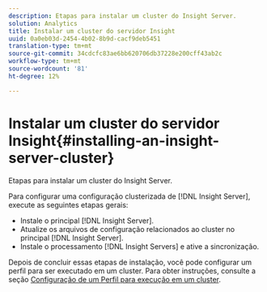 ```yaml
---
description: Etapas para instalar um cluster do Insight Server.
solution: Analytics
title: Instalar um cluster do servidor Insight
uuid: 0a0eb03d-2454-4b02-8b9d-cacf9deb5451
translation-type: tm+mt
source-git-commit: 34cdcfc83ae6bb620706db37228e200cff43ab2c
workflow-type: tm+mt
source-wordcount: '81'
ht-degree: 12%

---
```



# Instalar um cluster do servidor Insight{#installing-an-insight-server-cluster}

Etapas para instalar um cluster do Insight Server.

Para configurar uma configuração clusterizada de [!DNL Insight Server], execute as seguintes etapas gerais:

* Instale o principal [!DNL Insight Server].
* Atualize os arquivos de configuração relacionados ao cluster no principal [!DNL Insight Server].
* Instale o processamento [!DNL Insight Servers] e ative a sincronização.

Depois de concluir essas etapas de instalação, você pode configurar um perfil para ser executado em um cluster. Para obter instruções, consulte a seção [Configuração de um Perfil para execução em um cluster](../../../../../home/c-inst-svr/c-install-ins-svr/c-ins-svr-clstrs/c-inst-ins-svr-clstr/c-inst-proc-clstr/c-config-prof-run-clstr.md#concept-c0e68e67c4784bc5af8db61013ca96a3).

